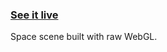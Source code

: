 ### [See it live](http://horaciomartinez.github.io/sistemas-graficos/)

Space scene built with raw WebGL.
